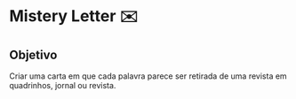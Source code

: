 # Mistery Letter ✉️

## Objetivo
Criar uma carta em que cada palavra parece ser retirada de uma revista em quadrinhos, jornal ou revista.
